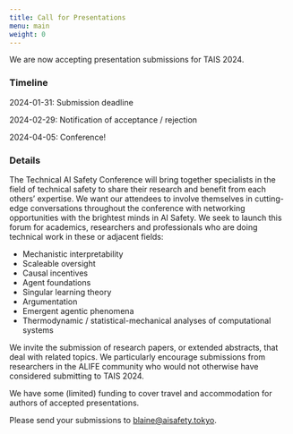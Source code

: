 ```yaml
---
title: Call for Presentations
menu: main
weight: 0
---
```


We are now accepting presentation submissions for TAIS 2024. 

### Timeline

2024-01-31: Submission deadline

2024-02-29: Notification of acceptance / rejection

2024-04-05: Conference!

### Details

The Technical AI Safety Conference will bring together specialists in the field of technical safety to share their research and benefit from each others’ expertise. We want our attendees to involve themselves in cutting-edge conversations throughout the conference with networking opportunities with the brightest minds in AI Safety.
We seek to launch this forum for academics, researchers and professionals who are doing technical work in these or adjacent fields:

* Mechanistic interpretability
* Scaleable oversight
* Causal incentives
* Agent foundations
* Singular learning theory
* Argumentation
* Emergent agentic phenomena
* Thermodynamic / statistical-mechanical analyses of computational systems

We invite the submission of research papers, or extended abstracts, that deal with related topics. We particularly encourage submissions from researchers in the ALIFE community who would not otherwise have considered submitting to TAIS 2024.

We have some (limited) funding to cover travel and accommodation for authors of accepted presentations.

Please send your submissions to [blaine@aisafety.tokyo](mailto:someone@aisafety.tokyo).